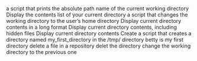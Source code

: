 a script that prints the absolute path name of the current working directory
Display the contents list of your current directory
a script that changes the working directory to the user’s home directory
Display current directory contents in a long format
Display current directory contents, including hidden files
Display current directory contents
Create a script that creates a directory named my_first_directory in the /tmp/ directory
betty is my first directory
 delete a file in a repository
delet the directory
change the working directory to the previous one

